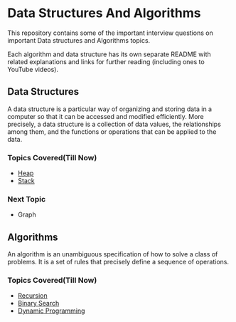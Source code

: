  # Data Structures And Algorithms

This repository contains some of the important interview questions on important Data structures and Algorithms topics.

Each algorithm and data structure has its own separate README with related explanations and links for further reading (including ones to YouTube videos).

## Data Structures

A data structure is a particular way of organizing and storing data in a computer so that it can be accessed and modified efficiently. More precisely, a data structure is a collection of data values, the relationships among them, and the functions or operations that can be applied to the data.

### Topics Covered(Till Now)

* [Heap](https://github.com/urvashi-code1255/INTERVIEW-QUESTIONS/tree/master/Heaps)
* [Stack](https://github.com/urvashi-code1255/INTERVIEW-QUESTIONS/tree/master/Stack)

### Next Topic

 * Graph
 
## Algorithms

An algorithm is an unambiguous specification of how to solve a class of problems. It is a set of rules that precisely define a sequence of operations.

### Topics Covered(Till Now)

* [Recursion](https://github.com/urvashi-code1255/INTERVIEW-QUESTIONS/tree/master/Recursion)
* [Binary Search](https://github.com/urvashi-code1255/INTERVIEW-QUESTIONS/tree/master/Binary_search)
* [Dynamic Programming](https://github.com/urvashi-code1255/INTERVIEW-QUESTIONS/tree/master/DP)

